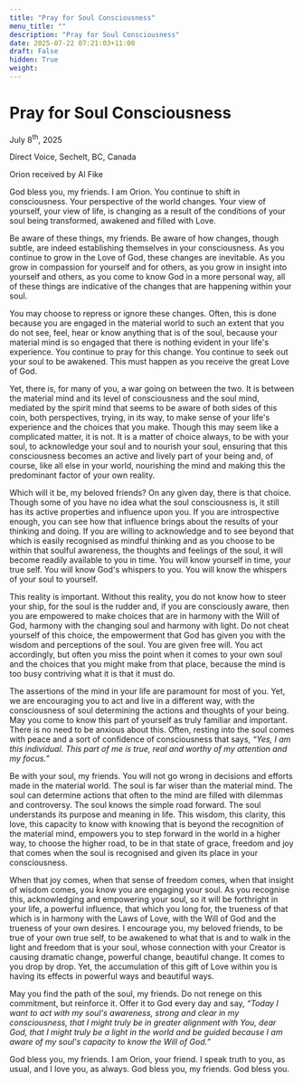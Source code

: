 ```yaml
---
title: "Pray for Soul Consciousness"
menu_title: ""
description: "Pray for Soul Consciousness"
date: 2025-07-22 07:21:03+11:00
draft: False
hidden: True
weight:
---
```

# Pray for Soul Consciousness

July 8<sup>th</sup>, 2025

Direct Voice, Sechelt, BC, Canada

Orion received by Al Fike

God bless you, my friends. I am Orion. You continue to shift in consciousness. Your perspective of the world changes. Your view of yourself, your view of life, is changing as a result of the conditions of your soul being transformed, awakened and filled with Love.

Be aware of these things, my friends. Be aware of how changes, though subtle, are indeed establishing themselves in your consciousness. As you continue to grow in the Love of God, these changes are inevitable. As you grow in compassion for yourself and for others, as you grow in insight into yourself and others, as you come to know God in a more personal way, all of these things are indicative of the changes that are happening within your soul.

You may choose to repress or ignore these changes. Often, this is done because you are engaged in the material world to such an extent that you do not see, feel, hear or know anything that is of the soul, because your material mind is so engaged that there is nothing evident in your life's experience. You continue to pray for this change. You continue to seek out your soul to be awakened. This must happen as you receive the great Love of God.

Yet, there is, for many of you, a war going on between the two. It is between the material mind and its level of consciousness and the soul mind, mediated by the spirit mind that seems to be aware of both sides of this coin, both perspectives, trying, in its way, to make sense of your life's experience and the choices that you make. Though this may seem like a complicated matter, it is not. It is a matter of choice always, to be with your soul, to acknowledge your soul and to nourish your soul, ensuring that this consciousness becomes an active and lively part of your being and, of course, like all else in your world, nourishing the mind and making this the predominant factor of your own reality.

Which will it be, my beloved friends? On any given day, there is that choice. Though some of you have no idea what the soul consciousness is, it still has its active properties and influence upon you. If you are introspective enough, you can see how that influence brings about the results of your thinking and doing. If you are willing to acknowledge and to see beyond that which is easily recognised as mindful thinking and as you choose to be within that soulful awareness, the thoughts and feelings of the soul, it will become readily available to you in time. You will know yourself in time, your true self. You will know God's whispers to you. You will know the whispers of your soul to yourself.

This reality is important. Without this reality, you do not know how to steer your ship, for the soul is the rudder and, if you are consciously aware, then you are empowered to make choices that are in harmony with the Will of God, harmony with the changing soul and harmony with light. Do not cheat yourself of this choice, the empowerment that God has given you with the wisdom and perceptions of the soul. You are given free will. You act accordingly, but often you miss the point when it comes to your own soul and the choices that you might make from that place, because the mind is too busy contriving what it is that it must do.

The assertions of the mind in your life are paramount for most of you. Yet, we are encouraging you to act and live in a different way, with the consciousness of soul determining the actions and thoughts of your being. May you come to know this part of yourself as truly familiar and important. There is no need to be anxious about this. Often, resting into the soul comes with peace and a sort of confidence of consciousness that says, *“Yes, I am this individual. This part of me is true, real and worthy of my attention and my focus.”*

Be with your soul, my friends. You will not go wrong in decisions and efforts made in the material world. The soul is far wiser than the material mind. The soul can determine actions that often to the mind are filled with dilemmas and controversy. The soul knows the simple road forward. The soul understands its purpose and meaning in life. This wisdom, this clarity, this love, this capacity to know with knowing that is beyond the recognition of the material mind, empowers you to step forward in the world in a higher way, to choose the higher road, to be in that state of grace, freedom and joy that comes when the soul is recognised and given its place in your consciousness.

When that joy comes, when that sense of freedom comes, when that insight of wisdom comes, you know you are engaging your soul. As you recognise this, acknowledging and empowering your soul, so it will be forthright in your life, a powerful influence, that which you long for, the trueness of that which is in harmony with the Laws of Love, with the Will of God and the trueness of your own desires. I encourage you, my beloved friends, to be true of your own true self, to be awakened to what that is and to walk in the light and freedom that is your soul, whose connection with your Creator is causing dramatic change, powerful change, beautiful change. It comes to you drop by drop. Yet, the accumulation of this gift of Love within you is having its effects in powerful ways and beautiful ways.

May you find the path of the soul, my friends. Do not renege on this commitment, but reinforce it. Offer it to God every day and say, *“Today I want to act with my soul's awareness, strong and clear in my consciousness, that I might truly be in greater alignment with You, dear God, that I might truly be a light in the world and be guided because I am aware of my soul's capacity to know the Will of God.”*

God bless you, my friends. I am Orion, your friend. I speak truth to you, as usual, and I love you, as always. God bless you, my friends. God bless you.
